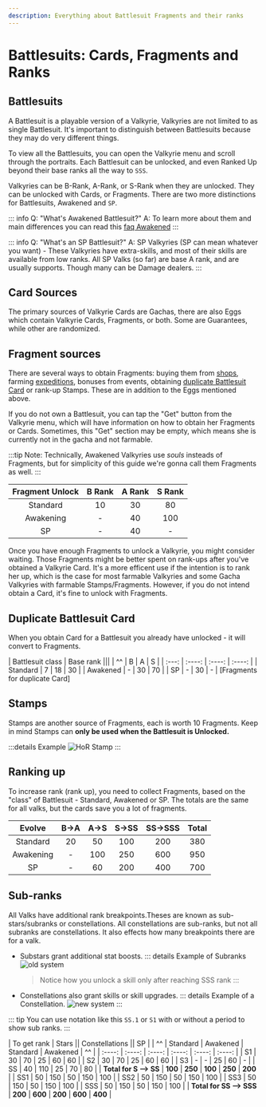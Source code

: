 ```yaml
---
description: Everything about Battlesuit Fragments and their ranks
---
```

# Battlesuits: Cards, Fragments and Ranks

## Battlesuits
<!-- might replace with a battlesuit FAQ -->
A Battlesuit is a playable version of a Valkyrie, Valkyries are not limited to as single Battlesuit. It's important to distinguish between Battlesuits because they may do very different things.

To view all the Battlesuits, you can open the Valkyrie menu and scroll through the portraits. Each Battlesuit can be unlocked, and even Ranked Up beyond their base ranks all the way to `SSS`.

Valkyries can be B-Rank, A-Rank, or S-Rank when they are unlocked. They can be unlocked with Cards, or Fragments. There are two more distinctions for Battlesuits, Awakened and `SP`. 

::: info Q: "What's Awakened Battlesuit?"
A: To learn more about them and main differences you can read this [faq Awakened](/faq/41)
:::
<!-- TODO: same block with faq sp  -->

::: info Q: "What's an SP Battlesuit?"
A: SP Valkyries (SP can mean whatever you want) - These Valkyries have extra-skills, and most of their skills are available from low ranks. All SP Valks (so far) are base A rank, and are usually supports. Though many can be Damage dealers.
:::

## Card Sources
The primary sources of Valkyrie Cards are Gachas, there are also Eggs which contain Valkyrie Cards, Fragments, or both. Some are Guarantees, while other are randomized.

## Fragment sources
There are several ways to obtain Fragments: buying them from [shops](/faq/35), farming [expeditions](/faq/5), bonuses from events, obtaining [duplicate Battlesuit Card](#duplicate-Battlesuit-Card) or rank-up Stamps. These are in addition to the Eggs mentioned above. 

If you do not own a Battlesuit, you can tap the "Get" button from the Valkyrie menu, which will have information on how to obtain her Fragments or Cards. Sometimes, this "Get" section may be empty, which means she is currently not in the gacha and not farmable.

:::tip Note:
Technically, Awakened Valkyries use *souls* insteads of Fragments, but for simplicity of this guide we're gonna call them Fragments as well.
:::

Fragment Unlock| B Rank| A Rank| S Rank
:-:|:-:|:-:|:-:
Standard|10|30|80
Awakening|-|40|100
SP|-|40|-

Once you have enough Fragments to unlock a Valkyrie, you might consider waiting. Those Fragments might be better spent on rank-ups after you've obtained a Valkyrie Card. It's a more efficent use if the intention is to rank her up, which is the case for most farmable Valkyries and some Gacha Valkyries with farmable Stamps/Fragments. However, if you do not intend obtain a Card, it's fine to unlock with Fragments.

## Duplicate Battlesuit Card
When you obtain Card for a Battlesuit you already have unlocked - it will convert to Fragments.

| Battlesuit class | Base rank |||
| ^^ | B | A | S |
| :---: | :----: | :----: | :----: |
| Standard | 7 | 18 | 30 |
| Awakened | - | 30 | 70 |
| SP | - | 30 | - |
[Fragments for duplicate Card]

## Stamps
Stamps are another source of Fragments, each is worth 10 Fragments. Keep in mind Stamps can **only be used when the Battlesuit is Unlocked.** 

:::details Example
![HoR Stamp](https://cdn.discordapp.com/attachments/863682609979981874/1051456856670867536/IMG_20221211_131357.jpg)
:::

## Ranking up
To increase rank (rank up), you need to collect Fragments, based on the "class" of Battlesuit - Standard, Awakened or SP. The totals are the same for all valks, but the cards save you a lot of fragments.

Evolve| B→A| A→S| S→SS| SS→SSS|Total
:-:|:-:|:-:|:-:|:-:|:-:
Standard|20|50|100|200|380
Awakening|-|100|250|600|950
SP|-|60|200|400|700

## Sub-ranks
All Valks have additional rank breakpoints.Theses are known as sub-stars/subranks or constellations. All constellations are sub-ranks, but not all subranks are constellations. It also effects how many breakpoints there are for a valk.

- Substars grant additional stat boosts.
    ::: details Example of Subranks
    ![old system](https://cdn.discordapp.com/attachments/863682609979981874/1051452527079604295/IMG_20221211_125619.jpg)
    > Notice how you unlock a skill only after reaching SSS rank
    :::
- Constellations also grant skills or skill upgrades.
    ::: details Example of a Constellation.
    ![new system](https://cdn.discordapp.com/attachments/863682609979981874/1051452526890844221/IMG_20221211_125642.jpg)
    :::

::: tip
You can use notation like this `SS.1` or `S1` with or without a period to show sub ranks.
:::

| To get rank | Stars || Constellations || SP |
| ^^ | Standard | Awakened | Standard | Awakened | ^^ |
| :----: | :----: | :----: | :----: | :----: | :----: |
| S1 | 30 | 70 | 25 | 60 | 60 |
| S2 | 30 | 70 | 25 | 60 | 60 |
| S3 | - | - | 25 | 60 | - |
| SS | 40 | 110 | 25 | 70 | 80 |
| **Total for S --> SS** | **100** | **250** | **100** | **250** | **200** |
| SS1 | 50 | 150 | 50 | 150 | 100 |
| SS2 | 50 | 150 | 50 | 150 | 100 |
| SS3 | 50 | 150 | 50 | 150 | 100 |
| SSS | 50 | 150 | 50 | 150 | 100 |
| **Total for SS --> SSS** | **200** | **600** | **200** | **600** | **400** |
